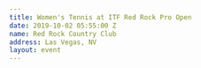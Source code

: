 ```yaml
---
title: Women's Tennis at ITF Red Rock Pro Open
date: 2019-10-02 05:55:00 Z
name: Red Rock Country Club
address: Las Vegas, NV
layout: event
---
```


